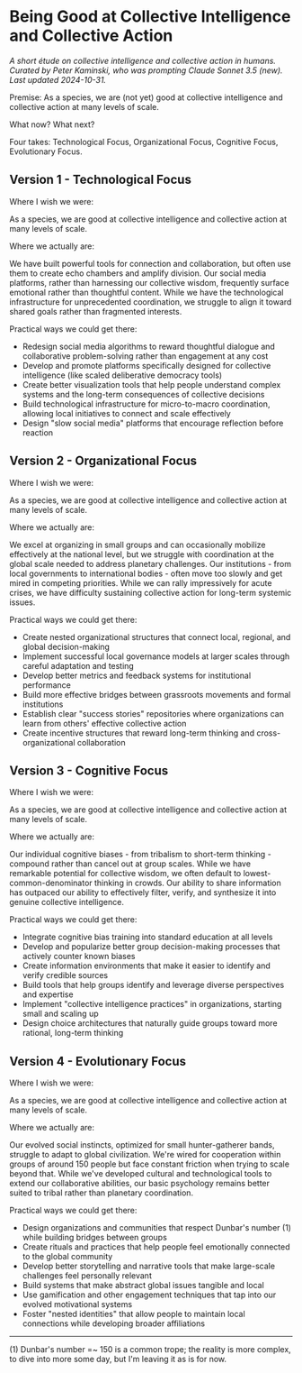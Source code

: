 # Being Good at Collective Intelligence and Collective Action

_A short étude on collective intelligence and collective action in humans. Curated by Peter Kaminski, who was prompting Claude Sonnet 3.5 (new). Last updated 2024-10-31._

Premise: As a species, we are (not yet) good at collective intelligence and collective action at many levels of scale.

What now? What next?

Four takes: Technological Focus, Organizational Focus, Cognitive Focus, Evolutionary Focus.

## Version 1 - Technological Focus

Where I wish we were:

As a species, we are good at collective intelligence and collective action at many levels of scale.

Where we actually are:

We have built powerful tools for connection and collaboration, but often use them to create echo chambers and amplify division. Our social media platforms, rather than harnessing our collective wisdom, frequently surface emotional rather than thoughtful content. While we have the technological infrastructure for unprecedented coordination, we struggle to align it toward shared goals rather than fragmented interests.

Practical ways we could get there:

- Redesign social media algorithms to reward thoughtful dialogue and collaborative problem-solving rather than engagement at any cost
- Develop and promote platforms specifically designed for collective intelligence (like scaled deliberative democracy tools)
- Create better visualization tools that help people understand complex systems and the long-term consequences of collective decisions
- Build technological infrastructure for micro-to-macro coordination, allowing local initiatives to connect and scale effectively
- Design "slow social media" platforms that encourage reflection before reaction

## Version 2 - Organizational Focus

Where I wish we were:

As a species, we are good at collective intelligence and collective action at many levels of scale.

Where we actually are:

We excel at organizing in small groups and can occasionally mobilize effectively at the national level, but we struggle with coordination at the global scale needed to address planetary challenges. Our institutions - from local governments to international bodies - often move too slowly and get mired in competing priorities. While we can rally impressively for acute crises, we have difficulty sustaining collective action for long-term systemic issues.

Practical ways we could get there:

- Create nested organizational structures that connect local, regional, and global decision-making
- Implement successful local governance models at larger scales through careful adaptation and testing
- Develop better metrics and feedback systems for institutional performance
- Build more effective bridges between grassroots movements and formal institutions
- Establish clear "success stories" repositories where organizations can learn from others' effective collective action
- Create incentive structures that reward long-term thinking and cross-organizational collaboration

## Version 3 - Cognitive Focus

Where I wish we were:

As a species, we are good at collective intelligence and collective action at many levels of scale.

Where we actually are:

Our individual cognitive biases - from tribalism to short-term thinking - compound rather than cancel out at group scales. While we have remarkable potential for collective wisdom, we often default to lowest-common-denominator thinking in crowds. Our ability to share information has outpaced our ability to effectively filter, verify, and synthesize it into genuine collective intelligence.

Practical ways we could get there:
- Integrate cognitive bias training into standard education at all levels
- Develop and popularize better group decision-making processes that actively counter known biases
- Create information environments that make it easier to identify and verify credible sources
- Build tools that help groups identify and leverage diverse perspectives and expertise
- Implement "collective intelligence practices" in organizations, starting small and scaling up
- Design choice architectures that naturally guide groups toward more rational, long-term thinking

## Version 4 - Evolutionary Focus

Where I wish we were:

As a species, we are good at collective intelligence and collective action at many levels of scale.

Where we actually are:

Our evolved social instincts, optimized for small hunter-gatherer bands, struggle to adapt to global civilization. We're wired for cooperation within groups of around 150 people but face constant friction when trying to scale beyond that. While we've developed cultural and technological tools to extend our collaborative abilities, our basic psychology remains better suited to tribal rather than planetary coordination.

Practical ways we could get there:
- Design organizations and communities that respect Dunbar's number (1) while building bridges between groups
- Create rituals and practices that help people feel emotionally connected to the global community
- Develop better storytelling and narrative tools that make large-scale challenges feel personally relevant
- Build systems that make abstract global issues tangible and local
- Use gamification and other engagement techniques that tap into our evolved motivational systems
- Foster "nested identities" that allow people to maintain local connections while developing broader affiliations

---

(1) Dunbar's number =~ 150 is a common trope; the reality is more complex, to dive into more some day, but I'm leaving it as is for now.